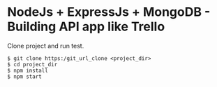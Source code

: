 # NodeJs + ExpressJs + MongoDB - Building API app like Trello

Clone project and run test.

```
$ git clone https:/git_url_clone <project_dir>
$ cd project_dir
$ npm install
$ npm start
```

